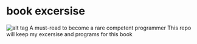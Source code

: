 # book excersise
![alt tag](https://images-na.ssl-images-amazon.com/images/I/41AoUQujOCL._SX387_BO1,204,203,200_.jpg)
A must-read to become a rare competent programmer
This repo will keep my excersise and programs for this book
